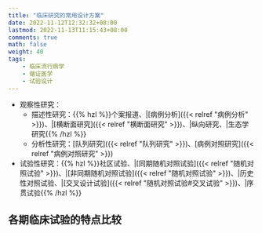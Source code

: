 ```yaml
---
title: "临床研究的常用设计方案"
date: 2022-11-12T12:32:32+08:00
lastmod: 2022-11-13T11:15:43+08:00
comments: true
math: false
weight: 40
tags:
    - 临床流行病学
    - 循证医学
    - 试验设计
---
```


- 观察性研究：
    - 描述性研究：{{% hzl %}}个案报道、|[病例分析]({{< relref "病例分析" >}})、|[横断面研究]({{< relref "横断面研究" >}})、|纵向研究、|生态学研究{{% /hzl %}}
    - 分析性研究：[队列研究]({{< relref "队列研究" >}})、[病例对照研究]({{< relref "病例对照研究" >}})
- 试验性研究：{{% hzl %}}社区试验、|[同期随机对照试验]({{< relref "随机对照试验" >}})、|[非同期随机对照试验]({{< relref "随机对照试验" >}})、|历史性对照试验、|[交叉设计试验]({{< relref "随机对照试验#交叉试验" >}})、|序贯试验{{% /hzl %}}

<!--more-->

## 各期临床试验的特点比较

